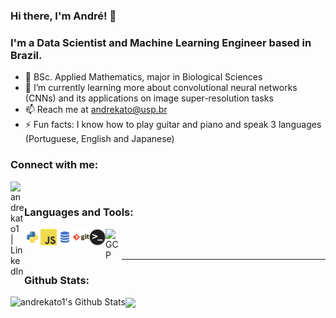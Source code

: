 ### Hi there, I'm André! 👋 

### I'm a Data Scientist and Machine Learning Engineer based in Brazil.
- 📕 BSc. Applied Mathematics, major in Biological Sciences
- 🌱 I’m currently learning more about convolutional neural networks (CNNs) and its applications on image super-resolution tasks
- 📫 Reach me at andrekato@usp.br
- ⚡ Fun facts: I  know how to play guitar and piano and speak 3 languages (Portuguese, English and Japanese)

### Connect with me:

[<img align="left" alt="andrekato1 | LinkedIn" width="22px" src="https://cdn.jsdelivr.net/npm/simple-icons@v3/icons/linkedin.svg" />][linkedin]

<br />

### Languages and Tools:

[<img align="left" alt="Python" width="26px" src="https://raw.githubusercontent.com/github/explore/80688e429a7d4ef2fca1e82350fe8e3517d3494d/topics/python/python.png" />][website]
[<img align="left" alt="JavaScript" width="26px" src="https://raw.githubusercontent.com/github/explore/80688e429a7d4ef2fca1e82350fe8e3517d3494d/topics/javascript/javascript.png" />][website]
[<img align="left" alt="SQL" width="26px" src="https://raw.githubusercontent.com/github/explore/80688e429a7d4ef2fca1e82350fe8e3517d3494d/topics/sql/sql.png" />][website]
[<img align="left" alt="Git" width="26px" src="https://raw.githubusercontent.com/github/explore/80688e429a7d4ef2fca1e82350fe8e3517d3494d/topics/git/git.png" />][website]
[<img align="left" alt="Terminal" width="26px" src="https://raw.githubusercontent.com/github/explore/80688e429a7d4ef2fca1e82350fe8e3517d3494d/topics/terminal/terminal.png" />][website]
[<img align="left" alt="GCP" width="26px" src="https://static-00.iconduck.com/assets.00/google-cloud-platform-icon-512x455-f8ws1zg7.png" />][website]

<br />
<br />

---

### Github Stats:


<img align="left" alt="andrekato1's Github Stats" src="https://github-readme-stats.vercel.app/api?username=andrekato1&show_icons=true&hide_border=true&theme=tokyonight&hide=stars&count_private=true" />

<img align="center" src="https://github-readme-stats.vercel.app/api/top-langs/?username=andrekato1&theme=tokyonight" />

[website]: https://andrekato1.github.io/
[linkedin]: https://www.linkedin.com/in/andre-kato1/
